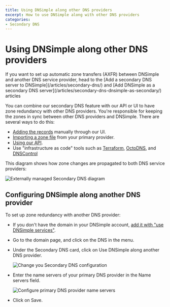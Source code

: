 ```yaml
---
title: Using DNSimple along other DNS providers
excerpt: How to use DNSimple along with other DNS providers
categories:
- Secondary DNS
---
```


# Using DNSimple along other DNS providers

<warning>
  If you want to set up automatic zone transfers (AXFR) between DNSimple and another DNS service provider, head to the [Add a secondary DNS server to DNSimple](/articles/secondary-dns/) and [Add DNSimple as a secondary DNS server](/articles/secondary-dns-dnsimple-as-secondary/) articles
</warning>

You can combine our secondary DNS feature with our API or UI to have zone redundancy with other DNS providers. You're responsible for keeping the zones in sync between other DNS providers and DNSimple. There are several ways to do this:

- [Adding the records](/articles/record-editor/) manually through our UI.
- [Importing a zone file](/articles/zone-files/#importing-records-from-a-zone-file) from your primary provider.
- [Using our API](https://developer.dnsimple.com/v2).
- Use "infrastructure as code" tools such as [Terraform](https://registry.terraform.io/providers/dnsimple/dnsimple/latest/docs), [OctoDNS](https://github.com/octodns/octodns), and [DNSControl](https://github.com/StackExchange/dnscontrol)

This diagram shows how zone changes are propagated to both DNS service providers:

<img alt="Externally managed Secondary DNS diagram" src="/files/secondary_dns_externally_managed.jpg" />

## Configuring DNSimple along another DNS provider

To set up zone redundancy with another DNS provider:

- If you don't have the domain in your DNSimple account, [add it with "use DNSimple services"](/articles/adding-domain/).
- Go to the domain page, and click on the DNS in the menu.
- Under the Secondary DNS card, click on <label>Use DNSimple along another DNS provider</label>.

  ![Change you Secondary DNS configuration](/files/secondary-dnsimple-1.png)

- Enter the name servers of your primary DNS provider in the <label>Name servers</label> field.

  ![Configure primary DNS provider name servers](/files/secondary-dnsimple-2.png)

- Click on <label>Save</label>.
